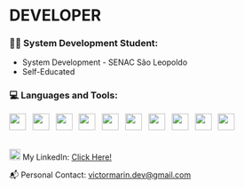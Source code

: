 # DEVELOPER
### 👩‍💻 System Development Student:

-  System Development - SENAC São Leopoldo
-  Self-Educated

### 💻 Languages and Tools:
<div style="display: inline_block">
          <img height=30 widht=40 src="https://cdn.jsdelivr.net/gh/devicons/devicon/icons/csharp/csharp-original.svg" /> &nbsp;
          <img height=30 widht=40 src="https://cdn.jsdelivr.net/gh/devicons/devicon/icons/java/java-original.svg" /> &nbsp;
          <img height=30 widht=40 src="https://cdn.jsdelivr.net/gh/devicons/devicon/icons/typescript/typescript-original.svg" /> &nbsp;
          <img height=30 widht=40 src="https://cdn.jsdelivr.net/gh/devicons/devicon/icons/nodejs/nodejs-original.svg" /> &nbsp;
          <img height=30 widht=40 src="https://cdn.jsdelivr.net/gh/devicons/devicon/icons/mysql/mysql-original-wordmark.svg"/> &nbsp;
          <img height=30 widht=40 src="https://cdn.jsdelivr.net/gh/devicons/devicon/icons/sequelize/sequelize-original.svg"/> &nbsp;
          <img height=30 widht=40 src="https://cdn.jsdelivr.net/gh/devicons/devicon/icons/javascript/javascript-original.svg"/> &nbsp;
          <img height=30 widht=40 src="https://cdn.jsdelivr.net/gh/devicons/devicon/icons/selenium/selenium-original.svg" /> &nbsp;
          <img height=30 widht=40 src="https://upload.wikimedia.org/wikipedia/commons/5/59/JUnit_5_Banner.png"/> &nbsp;
          <img height=30 widht=40 src="https://cdn.jsdelivr.net/gh/devicons/devicon/icons/git/git-original.svg" />
          
</div>          
<br>
<div style="display: inline_block">
            <p>
                      <img height=20 width=20 src="https://cdn.jsdelivr.net/gh/devicons/devicon/icons/linkedin/linkedin-original.svg"/>
                      My LinkedIn: 
                      <a href="https://www.linkedin.com/in/victor-marin-9a025b275/"> Click Here!</a>
            </p>
</div>

📬 Personal Contact: victormarin.dev@gmail.com


